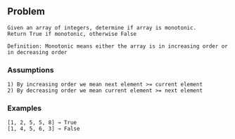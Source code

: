 ## Problem

    Given an array of integers, determine if array is monotonic.
    Return True if monotonic, otherwise False
    
    Definition: Monotonic means either the array is in increasing order or in decreasing order

### Assumptions

    1) By increasing order we mean next element >= current element
    2) By decreasing order we mean current element >= next element

### Examples

    [1, 2, 5, 5, 8] → True
    [1, 4, 5, 6, 3] → False